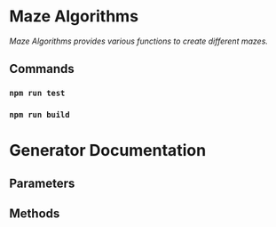 # Maze Algorithms
*Maze Algorithms provides various functions to create different mazes.*

## Commands
### `npm run test`
### `npm run build`

# Generator Documentation
## Parameters
## Methods
